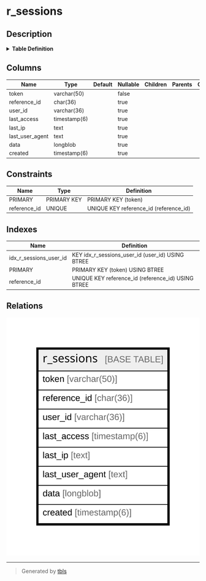 # r_sessions

## Description

<details>
<summary><strong>Table Definition</strong></summary>

```sql
CREATE TABLE `r_sessions` (
  `token` varchar(50) NOT NULL DEFAULT '',
  `reference_id` char(36) DEFAULT NULL,
  `user_id` varchar(36) DEFAULT NULL,
  `last_access` timestamp(6) NULL DEFAULT NULL,
  `last_ip` text,
  `last_user_agent` text,
  `data` longblob,
  `created` timestamp(6) NULL DEFAULT NULL,
  PRIMARY KEY (`token`),
  UNIQUE KEY `reference_id` (`reference_id`),
  KEY `idx_r_sessions_user_id` (`user_id`)
) ENGINE=InnoDB DEFAULT CHARSET=utf8mb4
```

</details>

## Columns

| Name | Type | Default | Nullable | Children | Parents | Comment |
| ---- | ---- | ------- | -------- | -------- | ------- | ------- |
| token | varchar(50) |  | false |  |  |  |
| reference_id | char(36) |  | true |  |  |  |
| user_id | varchar(36) |  | true |  |  |  |
| last_access | timestamp(6) |  | true |  |  |  |
| last_ip | text |  | true |  |  |  |
| last_user_agent | text |  | true |  |  |  |
| data | longblob |  | true |  |  |  |
| created | timestamp(6) |  | true |  |  |  |

## Constraints

| Name | Type | Definition |
| ---- | ---- | ---------- |
| PRIMARY | PRIMARY KEY | PRIMARY KEY (token) |
| reference_id | UNIQUE | UNIQUE KEY reference_id (reference_id) |

## Indexes

| Name | Definition |
| ---- | ---------- |
| idx_r_sessions_user_id | KEY idx_r_sessions_user_id (user_id) USING BTREE |
| PRIMARY | PRIMARY KEY (token) USING BTREE |
| reference_id | UNIQUE KEY reference_id (reference_id) USING BTREE |

## Relations

![er](r_sessions.svg)

---

> Generated by [tbls](https://github.com/k1LoW/tbls)
